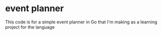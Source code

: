 # event planner
This code is for a simple event planner in Go that I'm making as a learning project for the language
